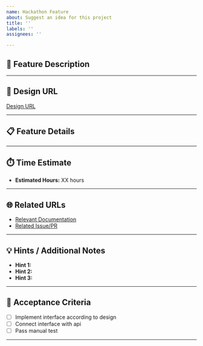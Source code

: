 ```yaml
---
name: Hackathon Feature
about: Suggest an idea for this project
title: ''
labels: ''
assignees: ''

---
```


## 📝 Feature Description
<!-- Provide a detailed description of the feature you want to request. Include what the feature is, why it’s needed, and its purpose. -->

---

## 🎨 Design URL
<!-- Provide a link to the design mockup, wireframe, or Figma file for this feature (if available). -->
[Design URL](<insert-design-url-here>)

---

## 📋 Feature Details

---

## ⏱️ Time Estimate
<!-- Provide a rough estimate of how long this feature might take to implement. -->
- **Estimated Hours:** XX hours  

---

## 🌐 Related URLs
<!-- Include links to any relevant documents, issues, or code sections that relate to this feature. -->
- [Relevant Documentation](<insert-documentation-url-here>)  
- [Related Issue/PR](<insert-related-url-here>)  

---

## 💡 Hints / Additional Notes
<!-- Provide hints or any additional information that can help developers understand and implement this feature more efficiently. -->
- **Hint 1:**  
- **Hint 2:**  
- **Hint 3:**  

---

## 📄 Acceptance Criteria
<!-- List clear criteria for how this feature will be tested and approved. -->
- [ ] Implement interface according to design
- [ ] Connect interface with api
- [ ] Pass manual test  

---
